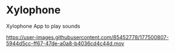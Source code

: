 # Xylophone
Xylophone App to play sounds



https://user-images.githubusercontent.com/85452778/177500807-5944d5cc-ff67-47de-a0a8-b4036cd4c44d.mov

